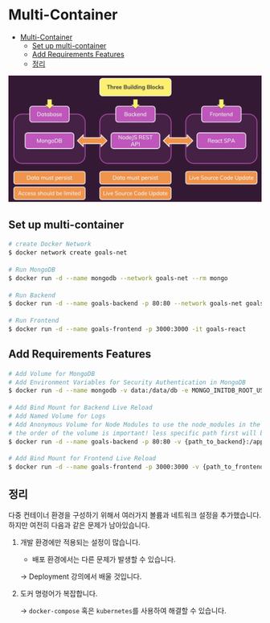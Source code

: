 # Multi-Container

- [Multi-Container](#multi-container)
  - [Set up multi-container](#set-up-multi-container)
  - [Add Requirements Features](#add-requirements-features)
  - [정리](#정리)

![docker_multi-container.png](images/docker_multi-container.png)

## Set up multi-container

```bash
# create Docker Network
$ docker network create goals-net

# Run MongoDB
$ docker run -d --name mongodb --network goals-net --rm mongo

# Run Backend
$ docker run -d --name goals-backend -p 80:80 --network goals-net goals-node

# Run Frontend
$ docker run -d --name goals-frontend -p 3000:3000 -it goals-react
```

## Add Requirements Features

```bash
# Add Volume for MongoDB
# Add Environment Variables for Security Authentication in MongoDB
$ docker run -d --name mongodb -v data:/data/db -e MONGO_INITDB_ROOT_USERNAME=root -e MONGO_INITDB_ROOT_PASSWORD=password --network goals-net --rm mongo

# Add Bind Mount for Backend Live Reload
# Add Named Volume for Logs
# Add Anonymous Volume for Node Modules to use the node_modules in the container
# the order of the volume is important! less specific path first will be overwritten by more specific path
$ docker run -d --name goals-backend -p 80:80 -v {path_to_backend}:/app -v logs:/app/logs -v /app/node_modules -e MONGODB_USERNAME=root -e MONGODB_PASSWORD=password --network goals-net goals-node

# Add Bind Mount for Frontend Live Reload
$ docker run -d --name goals-frontend -p 3000:3000 -v {path_to_frontend/src}:/app/src -it goals-react
```

## 정리

다중 컨테이너 환경을 구성하기 위해서 여러가지 볼륨과 네트워크 설정을 추가했습니다.
하지만 여전히 다음과 같은 문제가 남아있습니다.

1. 개발 환경에만 적용되는 설정이 많습니다.
   * 배포 환경에서는 다른 문제가 발생할 수 있습니다.
  
    → Deployment 강의에서 배울 것입니다.

2. 도커 명령어가 복잡합니다.  

    → `docker-compose` 혹은 `kubernetes`를 사용하여 해결할 수 있습니다.